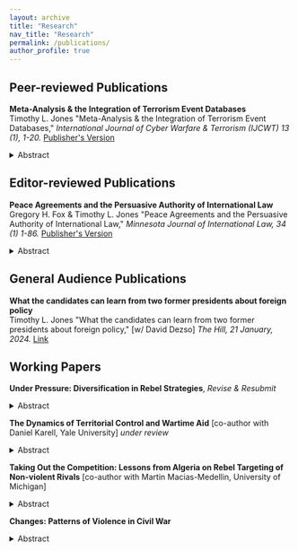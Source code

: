 ```yaml
---
layout: archive
title: "Research"
nav_title: "Research"
permalink: /publications/
author_profile: true
---
```


## Peer-reviewed Publications

**Meta-Analysis & the Integration of Terrorism Event Databases**    
Timothy L. Jones "Meta-Analysis & the Integration of Terrorism Event Databases," *International Journal of Cyber Warfare & Terrorism (IJCWT) 13 (1), 1-20.* [Publisher's Version](https://www.igi-global.com/article/meta-analysis-and-the-integration-of-terrorism-event-databases/335944)

<details>
<summary>Abstract</summary>
Why do terrorist attacks occur in certain places and times but not others? Despite advances in collection and empirical methods, the literature has produced divergent results and reached little consensus for common hypotheses about the economic, political, and social causes of terrorism. It is hard to know what to make disagreements as studies adopt disparate research designs using different datasets covering different locations and times. This article applies the xSub data protocol to conduct a meta-analysis of terrorism event datasets and isolate explanations for variations in findings. Although the datasets are constructed for different purposes by different research teams, with different inclusion standards, processing data onto a common event typology, and conducting analysis across common coverage reduces heterogeneity in findings. This protocol also facilitates comparisons with general conflict event datasets, providing researchers, policymakers, and practitioners with a broader context for understanding terrorism in relation to other forms of violence.  
</details>

## Editor-reviewed Publications

**Peace Agreements and the Persuasive Authority of International Law** <br>
Gregory H. Fox & Timothy L. Jones "Peace Agreements and the Persuasive Authority of International Law," *Minnesota Journal of International Law, 34 (1) 1-86.* [Publisher's Version](https://scholarship.law.umn.edu/minn-jrnl-intl-law/vol34/iss1/1/)

<details>
<summary>Abstract</summary>
Non-international armed conflicts, or “NIACs,” are the most common form of warfare in the contemporary era. Not surprisingly, agreements ending NIACs are the most common type of peace agreement. But NIAC agreements appear permanently suspended in an international legal limbo: they do not qualify as binding treaties and neither international actors nor scholars agree on another legal status. <br><br>

This article is the second in a series to explore alternatives to the binding/non-binding dichotomy in understanding NIAC agreements’ relation to international law. We collected and coded all final NIAC agreements from 1991 to 2017 for incorporation of a range of international law principles, grouped primarily as those related to governance in the post-conflict state and those pertaining to transitional justice. We proposed a series of hypotheses as to why some agreements might have higher rates of incorporation and some lower.<br><br> 

Our primary findings reveal: (i) a notable increase in the incorporation of transitional justice principles, not governance principles, when the United Nations assumes roles such as party, mediator, observer, or witness; (ii) a decrease in international law incorporation, when regional organizations are involved in any capacity; and (iii) an associated decrease in overall international law incorporation, specifically governance principles, as conflicts become more lethal or focus on territorial disputes. <br><br>

The UN’s association with higher inclusion of international norms, as well as the ubiquity of including governance norms when any third party joins a NIAC peace process, casts the agreements as important vehicles for implementing and enforcing international legal principles. This role for international law is not dependent on the agreements’ formal status. But the critical participation of the UN -- an organization not only built on fidelity to international law but that instructs its representatives to employ international law as a framework for peace process -- is also a marker of this role’s fragility. Recent gridlock in the UN may have dire implications for this mode of legal influence. <br><br>
</details>

## General Audience Publications

**What the candidates can learn from two former presidents about foreign policy**    
Timothy L. Jones "What the candidates can learn from two former presidents about foreign policy," [w/ David Dezso] *The Hill, 21 January, 2024.* [Link](https://thehill.com/opinion/international/4417080-what-the-candidates-should-learn-from-two-former-presidents-about-foreign-policy/)

## Working Papers

**Under Pressure: Diversification in Rebel Strategies**, *Revise & Resubmit*

<details>
<summary>Abstract</summary>
In civil wars, some rebel groups focus attacks against state forces, others emphasize the targeting of civilian population, and still others combine strategies. Why do some rebels diversify portfolios of violence at certain times and appear to specialize during other periods? Little attention has been paid to why and when rebels bundle different forms of violent contention. This article proposes that rebels expand and contract targets and use of force in response to fluctuations in pressure from government forces. I find consistent support this theory across 623 rebel groups in 30 civil wars spanning 25 countries from 1997 to 2021. Diversification appears to serve several purposes, stretching state resources, circumventing defensive measures, and improving rebel group survivability. When leveraging a natural experiment from decapitation strikes in Pakistan, I find that diversification in response to external pressure better explains outcomes than alternative theories, such as principal-agent problems. However, the benefits of diversification appear to come at the expense of rebels realizing strategic objectives. These findings offer new insight into adaptive behavior of rebel groups, with important implications for the formation and evaluation of policies and countermeasures aimed at preventing and managing conflict. 
</details>

**The Dynamics of Territorial Control and Wartime Aid** [co-author with Daniel Karell, Yale University] *under review*

<details>
<summary>Abstract</summary>
Developmental aid has become a de facto policy tool for the United States and its allies in attempts to reduce violence in conflict-ridden areas. However, its effectiveness as part of a broader counterinsurgency strategy remains inconclusive. This paper contributes to the discourse on the impact of developmental aid in war-torn communities and its intersection with counterinsurgency strategies, offering new insights and data to assess whether territorial control is a prerequisite for stabilizing conflict-affected regions through aid or whether aid itself can foster peace in contested areas. We integrate newly compiled estimates of territorial control across Afghanistan with data from the National Solidarity Program (NSP), which aimed to enhance access to essential services and promote democratic governance in rural villages, particularly among marginalized members of communities. Our findings indicate that the introduction of aid without first securing and holding territory leads to increases in insurgent violence. Conversely, delivering aid following successful counterinsurgency operations that establish security lead to a reduction in violence. Importantly, we also find that government-controlled areas remained vulnerable to increased rebel attacks in the absence of aid incentives, particularly as the conflict endured and insurgent forces gained strength. These results enhance our understanding of resource allocation dynamics in conflict zones and emphasize the importance of sequencing interventions and how both security efforts and aid work together. By clarifying the conditions that determine the success or failure of aid interventions, this study contributes to the study of conflict management and peacebuilding, offering valuable insights for policymakers and practitioners.
</details>

**Taking Out the Competition: Lessons from Algeria on Rebel Targeting of Non-violent Rivals** [co-author with Martin Macias-Medellin, University of Michigan]

<details>
<summary>Abstract</summary>
To what extent does competition shape rebel behavior in civil war? While scholars have increasingly scrutinized the impact of multiple armed rebel groups on conflict dynamics, this study considers a less examined aspect: the influence of non-violent rivals. We posit that rebel groups strategically target high-profile social personalities during periods of fragmented opposition, viewing them as a threat to their political relevance and authority, to bolster their support base, and eliminate alternative means to challenge the state. As non-violent campaigns diminish or disappear, rebel groups pivot their attention towards targeting rival militant factions, state security forces, and the general population. Our theory is substantiated through an original dataset detailing violent events in Algeria from 1988 to 2001. This research sheds new light on the targeting behavior of rebel groups and underscores the significance of considering both violent and non-violent dimensions in understanding civil conflict dynamics.    
</details>

**Changes: Patterns of Violence in Civil War**

<details>
<summary>Abstract</summary>
What explains variation in patterns of violence across time and space in armed conflict? Understanding the sources of heterogeneity in violence over time and across different locations can provide insights into the ways in which armed conflict adapts and evolves, and potential ways to anticipate and respond to these changes with more effective policies and countermeasures. However, identification of and insight into patterns can be limited by the reliance upon narrow and incomplete measures. This paper introduces a novel measurement strategy to consider patterns of violence POV in civil wars. This approach integrates and organizes data from leading conflict event datasets along the following dimensions: target, force, and magnitude for government forces and challengers in 33 civil wars in 26 countries from 1997 to 2021. This approach and accompanying dataset provides a unique opportunity to analyze mechanisms shaping heterogeneity in violence and explore under what conditions different patterns of violence may emerge. In this paper, I demonstrate how the this measurement strategy improve identification and analysis of trends and illustrate the research questions it could help answer. By leveraging this approach, scholars and policymakers can gain a better understanding of the drivers of violence in armed conflict and develop more effective strategies to reduce its occurrence.
</details>
